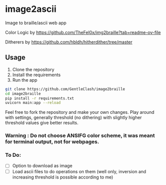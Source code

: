 # image2ascii
Image to braille/ascii web app

Color Logic by https://github.com/TheFel0x/img2braille?tab=readme-ov-file

Ditherers by https://github.com/hbldh/hitherdither/tree/master


## Usage

1. Clone the repository
2. Install the requirements
3. Run the app

```bash
git clone https://github.com/GentleClash/image2braille
cd image2braille
pip install -r requirements.txt
uvicorn main:app --reload
``` 

Feel free to fork the repository and make your own changes.
Play around with settings, generally threshold (no dithering) with slightly higher threshold values give better results.

### Warning : Do not choose ANSIFG color scheme, it was meant for terminal output, not for webpages.


### To Do:
- [ ] Option to download as image
- [ ] Load ascii files to do operations on them (well only, inversion and increasing threshold is possible according to me)
